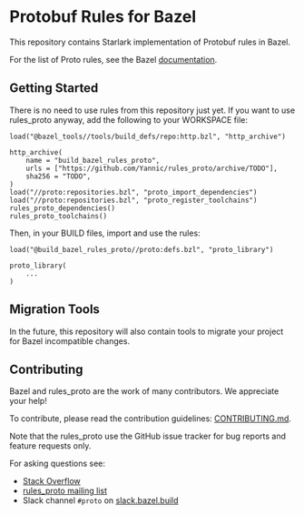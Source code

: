 # Protobuf Rules for Bazel

This repository contains Starlark implementation of Protobuf rules in Bazel.

For the list of Proto rules, see the Bazel
[documentation](https://docs.bazel.build/versions/master/be/overview.html).

## Getting Started

There is no need to use rules from this repository just yet. If you want to use
rules\_proto anyway, add the following to your WORKSPACE file:

```
load("@bazel_tools//tools/build_defs/repo:http.bzl", "http_archive")

http_archive(
    name = "build_bazel_rules_proto",
    urls = ["https://github.com/Yannic/rules_proto/archive/TODO"],
    sha256 = "TODO",
)
load("//proto:repositories.bzl", "proto_import_dependencies")
load("//proto:repositories.bzl", "proto_register_toolchains")
rules_proto_dependencies()
rules_proto_toolchains()
```

Then, in your BUILD files, import and use the rules:

```
load("@build_bazel_rules_proto//proto:defs.bzl", "proto_library")

proto_library(
    ...
)
```

## Migration Tools

In the future, this repository will also contain tools to migrate your project
for Bazel incompatible changes.

## Contributing

Bazel and rules\_proto are the work of many contributors. We appreciate your help!

To contribute, please read the contribution guidelines:
[CONTRIBUTING.md](https://github.com/Yannic/rules_proto/blob/master/CONTRIBUTING.md).

Note that the rules\_proto use the GitHub issue tracker for bug reports and
feature requests only.

For asking questions see:

* [Stack Overflow](https://stackoverflow.com/questions/tagged/bazel)
* [rules_proto mailing list](https://groups.google.com/forum/#!forum/proto-bazel-discuss)
* Slack channel `#proto` on [slack.bazel.build](https://slack.bazel.build)
